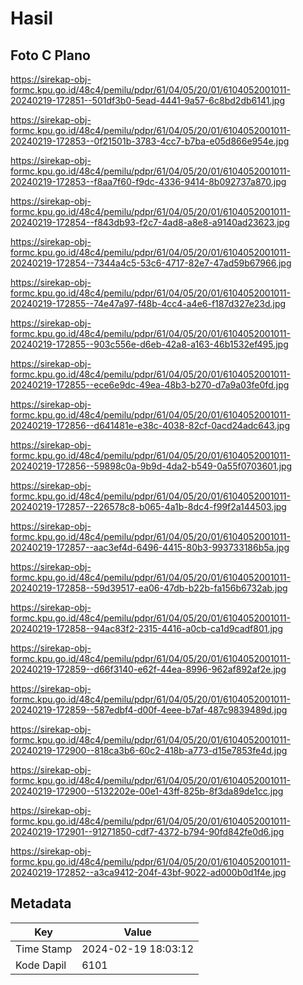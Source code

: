 # Hasil

## Foto C Plano

https://sirekap-obj-formc.kpu.go.id/48c4/pemilu/pdpr/61/04/05/20/01/6104052001011-20240219-172851--501df3b0-5ead-4441-9a57-6c8bd2db6141.jpg

https://sirekap-obj-formc.kpu.go.id/48c4/pemilu/pdpr/61/04/05/20/01/6104052001011-20240219-172853--0f21501b-3783-4cc7-b7ba-e05d866e954e.jpg

https://sirekap-obj-formc.kpu.go.id/48c4/pemilu/pdpr/61/04/05/20/01/6104052001011-20240219-172853--f8aa7f60-f9dc-4336-9414-8b092737a870.jpg

https://sirekap-obj-formc.kpu.go.id/48c4/pemilu/pdpr/61/04/05/20/01/6104052001011-20240219-172854--f843db93-f2c7-4ad8-a8e8-a9140ad23623.jpg

https://sirekap-obj-formc.kpu.go.id/48c4/pemilu/pdpr/61/04/05/20/01/6104052001011-20240219-172854--7344a4c5-53c6-4717-82e7-47ad59b67966.jpg

https://sirekap-obj-formc.kpu.go.id/48c4/pemilu/pdpr/61/04/05/20/01/6104052001011-20240219-172855--74e47a97-f48b-4cc4-a4e6-f187d327e23d.jpg

https://sirekap-obj-formc.kpu.go.id/48c4/pemilu/pdpr/61/04/05/20/01/6104052001011-20240219-172855--903c556e-d6eb-42a8-a163-46b1532ef495.jpg

https://sirekap-obj-formc.kpu.go.id/48c4/pemilu/pdpr/61/04/05/20/01/6104052001011-20240219-172855--ece6e9dc-49ea-48b3-b270-d7a9a03fe0fd.jpg

https://sirekap-obj-formc.kpu.go.id/48c4/pemilu/pdpr/61/04/05/20/01/6104052001011-20240219-172856--d641481e-e38c-4038-82cf-0acd24adc643.jpg

https://sirekap-obj-formc.kpu.go.id/48c4/pemilu/pdpr/61/04/05/20/01/6104052001011-20240219-172856--59898c0a-9b9d-4da2-b549-0a55f0703601.jpg

https://sirekap-obj-formc.kpu.go.id/48c4/pemilu/pdpr/61/04/05/20/01/6104052001011-20240219-172857--226578c8-b065-4a1b-8dc4-f99f2a144503.jpg

https://sirekap-obj-formc.kpu.go.id/48c4/pemilu/pdpr/61/04/05/20/01/6104052001011-20240219-172857--aac3ef4d-6496-4415-80b3-993733186b5a.jpg

https://sirekap-obj-formc.kpu.go.id/48c4/pemilu/pdpr/61/04/05/20/01/6104052001011-20240219-172858--59d39517-ea06-47db-b22b-fa156b6732ab.jpg

https://sirekap-obj-formc.kpu.go.id/48c4/pemilu/pdpr/61/04/05/20/01/6104052001011-20240219-172858--94ac83f2-2315-4416-a0cb-ca1d9cadf801.jpg

https://sirekap-obj-formc.kpu.go.id/48c4/pemilu/pdpr/61/04/05/20/01/6104052001011-20240219-172859--d66f3140-e62f-44ea-8996-962af892af2e.jpg

https://sirekap-obj-formc.kpu.go.id/48c4/pemilu/pdpr/61/04/05/20/01/6104052001011-20240219-172859--587edbf4-d00f-4eee-b7af-487c9839489d.jpg

https://sirekap-obj-formc.kpu.go.id/48c4/pemilu/pdpr/61/04/05/20/01/6104052001011-20240219-172900--818ca3b6-60c2-418b-a773-d15e7853fe4d.jpg

https://sirekap-obj-formc.kpu.go.id/48c4/pemilu/pdpr/61/04/05/20/01/6104052001011-20240219-172900--5132202e-00e1-43ff-825b-8f3da89de1cc.jpg

https://sirekap-obj-formc.kpu.go.id/48c4/pemilu/pdpr/61/04/05/20/01/6104052001011-20240219-172901--91271850-cdf7-4372-b794-90fd842fe0d6.jpg

https://sirekap-obj-formc.kpu.go.id/48c4/pemilu/pdpr/61/04/05/20/01/6104052001011-20240219-172852--a3ca9412-204f-43bf-9022-ad000b0d1f4e.jpg


## Metadata

| Key        | Value               |
| ---------- | ------------------- |
| Time Stamp | 2024-02-19 18:03:12 |
| Kode Dapil | 6101                |



